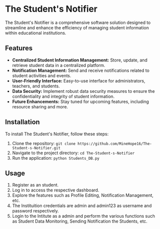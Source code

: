 # The Student's Notifier

The Student's Notifier is a comprehensive software solution designed to streamline and enhance the efficiency of managing student information within educational institutions.

## Features

- **Centralized Student Information Management:** Store, update, and retrieve student data in a centralized platform.
- **Notification Management:** Send and receive notifications related to student activities and events.
- **User-Friendly Interface:** Easy-to-use interface for administrators, teachers, and students.
- **Data Security:** Implement robust data security measures to ensure the confidentiality and integrity of student information.
- **Future Enhancements:** Stay tuned for upcoming features, including resource sharing and more.

## Installation

To install The Student's Notifier, follow these steps:

1. Clone the repository: `git clone https://github.com/MineHope16/The-Student-s-Notifier.git`
2. Navigate to the project directory: `cd The-Student-s-Notifier`
3. Run the application: `python Students_DB.py`

## Usage

1. Register as an student.
2. Log in to access the respective dashboard.
3. Explore the features such as Profile Editing, Notification Management, etc.
4. The Instituition credentials are admin and admin123 as username and password respectively.
5. Login to the Intitute as a admin and perform the various functions such as Student Data Monitoring, Sending Notification the Students, etc.

